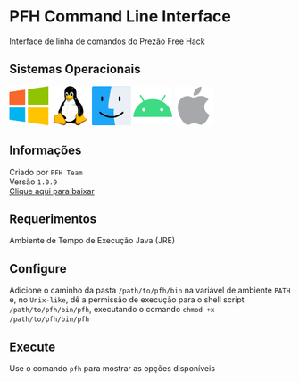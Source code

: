 # PFH Command Line Interface
Interface de linha de comandos do Prezão Free Hack

## Sistemas Operacionais
<p>
  <img src="/operating_system_icons/windows.png" width="70" height="70">
  <img src="/operating_system_icons/linux.png" width="70" height="70">
  <img src="/operating_system_icons/macos.png" width="70" height="70">
  <img src="/operating_system_icons/android.png" width="70" height="70">
  <img src="/operating_system_icons/ios.png" width="70" height="70">
</p>

## Informações
Criado por ```PFH Team```
<br>
Versão ```1.0.9```
<br>
[Clique aqui para baixar](https://prezaofreehack-api.herokuapp.com/v2/assets/pfh-cli.zip)

## Requerimentos
Ambiente de Tempo de Execução Java (JRE)

## Configure
Adicione o caminho da pasta ```/path/to/pfh/bin``` na variável de ambiente ```PATH``` e, no ```Unix-like```, dê a permissão de execução para o shell script ```/path/to/pfh/bin/pfh```, executando o comando ```chmod +x /path/to/pfh/bin/pfh```

## Execute
Use o comando ```pfh``` para mostrar as opções disponíveis
